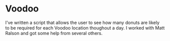 # Voodoo
I've written a script that allows the user to see how many donuts are likely to be required for each Voodoo location
thoughout a day. I worked with Matt Ralson and got some help from several others. 

